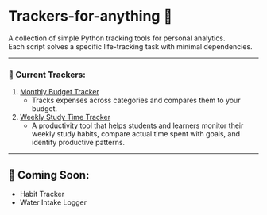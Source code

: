 # Trackers-for-anything 🚀

A collection of simple Python tracking tools for personal analytics.  
Each script solves a specific life-tracking task with minimal dependencies.

---

### 📁 Current Trackers:
1. <a href="https://github.com/DmitryRzhansky/Trackers-for-anything-/blob/main/Monthly%20Budget%20Tracker.py">Monthly Budget Tracker</a>
   - Tracks expenses across categories and compares them to your budget.
2. <a href="https://github.com/DmitryRzhansky/Trackers-for-anything-/blob/main/Weekly%20Study%20Time%20Tracker">Weekly Study Time Tracker</a>
   - A productivity tool that helps students and learners monitor their weekly study habits, compare actual time spent with goals, and identify productive patterns.
---

## 📅 Coming Soon:
- Habit Tracker
- Water Intake Logger
